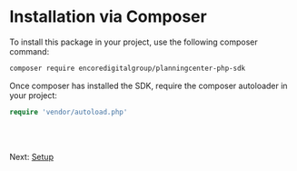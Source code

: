 # Installation via Composer

To install this package in your project, use the following composer command:

```bash
composer require encoredigitalgroup/planningcenter-php-sdk
```

Once composer has installed the SDK, require the composer autoloader in your project:

```php
require 'vendor/autoload.php'
```
<br />
<br />

Next: [Setup](/docs/02-setup/README.md)
